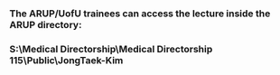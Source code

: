 ### The ARUP/UofU trainees can access the lecture inside the ARUP directory:
### S:\Medical Directorship\Medical Directorship 115\Public\JongTaek-Kim
